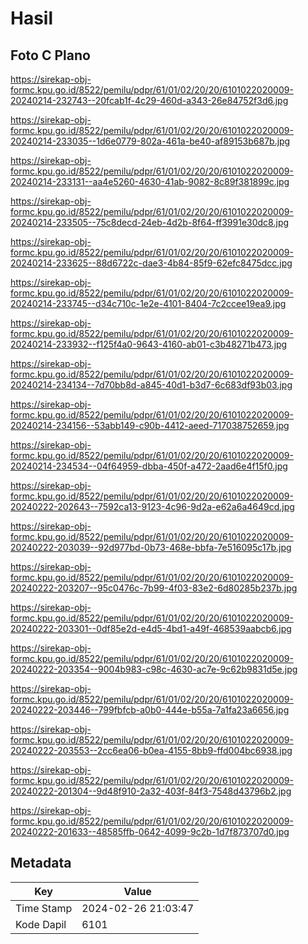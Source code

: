 # Hasil

## Foto C Plano

https://sirekap-obj-formc.kpu.go.id/8522/pemilu/pdpr/61/01/02/20/20/6101022020009-20240214-232743--20fcab1f-4c29-460d-a343-26e84752f3d6.jpg

https://sirekap-obj-formc.kpu.go.id/8522/pemilu/pdpr/61/01/02/20/20/6101022020009-20240214-233035--1d6e0779-802a-461a-be40-af89153b687b.jpg

https://sirekap-obj-formc.kpu.go.id/8522/pemilu/pdpr/61/01/02/20/20/6101022020009-20240214-233131--aa4e5260-4630-41ab-9082-8c89f381899c.jpg

https://sirekap-obj-formc.kpu.go.id/8522/pemilu/pdpr/61/01/02/20/20/6101022020009-20240214-233505--75c8decd-24eb-4d2b-8f64-ff3991e30dc8.jpg

https://sirekap-obj-formc.kpu.go.id/8522/pemilu/pdpr/61/01/02/20/20/6101022020009-20240214-233625--88d6722c-dae3-4b84-85f9-62efc8475dcc.jpg

https://sirekap-obj-formc.kpu.go.id/8522/pemilu/pdpr/61/01/02/20/20/6101022020009-20240214-233745--d34c710c-1e2e-4101-8404-7c2ccee19ea9.jpg

https://sirekap-obj-formc.kpu.go.id/8522/pemilu/pdpr/61/01/02/20/20/6101022020009-20240214-233932--f125f4a0-9643-4160-ab01-c3b48271b473.jpg

https://sirekap-obj-formc.kpu.go.id/8522/pemilu/pdpr/61/01/02/20/20/6101022020009-20240214-234134--7d70bb8d-a845-40d1-b3d7-6c683df93b03.jpg

https://sirekap-obj-formc.kpu.go.id/8522/pemilu/pdpr/61/01/02/20/20/6101022020009-20240214-234156--53abb149-c90b-4412-aeed-717038752659.jpg

https://sirekap-obj-formc.kpu.go.id/8522/pemilu/pdpr/61/01/02/20/20/6101022020009-20240214-234534--04f64959-dbba-450f-a472-2aad6e4f15f0.jpg

https://sirekap-obj-formc.kpu.go.id/8522/pemilu/pdpr/61/01/02/20/20/6101022020009-20240222-202643--7592ca13-9123-4c96-9d2a-e62a6a4649cd.jpg

https://sirekap-obj-formc.kpu.go.id/8522/pemilu/pdpr/61/01/02/20/20/6101022020009-20240222-203039--92d977bd-0b73-468e-bbfa-7e516095c17b.jpg

https://sirekap-obj-formc.kpu.go.id/8522/pemilu/pdpr/61/01/02/20/20/6101022020009-20240222-203207--95c0476c-7b99-4f03-83e2-6d80285b237b.jpg

https://sirekap-obj-formc.kpu.go.id/8522/pemilu/pdpr/61/01/02/20/20/6101022020009-20240222-203301--0df85e2d-e4d5-4bd1-a49f-468539aabcb6.jpg

https://sirekap-obj-formc.kpu.go.id/8522/pemilu/pdpr/61/01/02/20/20/6101022020009-20240222-203354--9004b983-c98c-4630-ac7e-9c62b9831d5e.jpg

https://sirekap-obj-formc.kpu.go.id/8522/pemilu/pdpr/61/01/02/20/20/6101022020009-20240222-203446--799fbfcb-a0b0-444e-b55a-7a1fa23a6656.jpg

https://sirekap-obj-formc.kpu.go.id/8522/pemilu/pdpr/61/01/02/20/20/6101022020009-20240222-203553--2cc6ea06-b0ea-4155-8bb9-ffd004bc6938.jpg

https://sirekap-obj-formc.kpu.go.id/8522/pemilu/pdpr/61/01/02/20/20/6101022020009-20240222-201304--9d48f910-2a32-403f-84f3-7548d43796b2.jpg

https://sirekap-obj-formc.kpu.go.id/8522/pemilu/pdpr/61/01/02/20/20/6101022020009-20240222-201633--48585ffb-0642-4099-9c2b-1d7f873707d0.jpg


## Metadata

| Key        | Value               |
| ---------- | ------------------- |
| Time Stamp | 2024-02-26 21:03:47 |
| Kode Dapil | 6101                |



